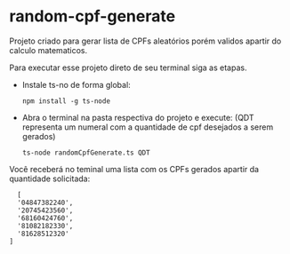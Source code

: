 # random-cpf-generate
Projeto criado para gerar lista de CPFs aleatórios porém validos apartir do calculo matematicos.

Para executar esse projeto direto de seu terminal siga as etapas.
* Instale ts-no de forma global:

  ``` npm install -g ts-node ```

* Abra o terminal na pasta respectiva do projeto e execute: (QDT representa um numeral com a quantidade de cpf desejados a serem gerados)

  ``` ts-node randomCpfGenerate.ts QDT ```

Você receberá no teminal uma lista com os CPFs gerados apartir da quantidade solicitada:
```EX:
  [
  '04847382240',
  '20745423560',
  '68160424760',
  '81082182330',
  '81628512320'
]

```
